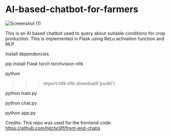 # AI-based-chatbot-for-farmers
![Screenshot (1)](https://github.com/Abirami-Ravikumar/AI-based-chatbot-for-farmers/assets/125668679/67d160da-19ec-41bd-a809-8e4dd03ed235)

This is an AI based chatbot used to query about suitable conditions for crop production. This is implemented in Flask using ReLu activation function and NLP.

Install dependencies

pip install Flask torch torchvision nltk

python
>>> import nltk
>>> nltk.download('punkt')

python train.py

python chat.py

python app.py


Credits:
This repo was used for the frontend code:
https://github.com/hitchcliff/front-end-chatjs

